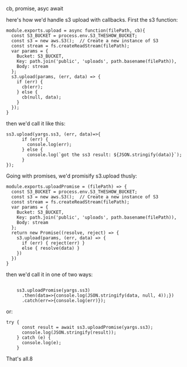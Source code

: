 cb, promise, asyc await

here's how we'd handle s3 upload with callbacks. First the s3 function:

```
module.exports.upload = async function(filePath, cb){
  const S3_BUCKET = process.env.S3_THESHOW_BUCKET;
  const s3 = new aws.S3();  // Create a new instance of S3
  const stream = fs.createReadStream(filePath);
  var params = {
    Bucket: S3_BUCKET,
    Key: path.join('public', 'uploads', path.basename(filePath)),
    Body: stream
  };
  s3.upload(params, (err, data) => {
    if (err) {
      cb(err);
    } else {
      cb(null, data);
    }
  });
}
```

then we'd call it like this:

```
ss3.upload(yargs.ss3, (err, data)=>{
      if (err) {
        console.log(err);
      } else {
        console.log(`got the ss3 result: ${JSON.stringify(data)}`);
      }
});

```

Going with promises, we'd promisify s3.upload thusly:

```
module.exports.uploadPromise = (filePath) => {
  const S3_BUCKET = process.env.S3_THESHOW_BUCKET;
  const s3 = new aws.S3();  // Create a new instance of S3
  const stream = fs.createReadStream(filePath);
  var params = {
    Bucket: S3_BUCKET,
    Key: path.join('public', 'uploads', path.basename(filePath)),
    Body: stream
  };
  return new Promise((resolve, reject) => {
    s3.upload(params, (err, data) => {
      if (err) { reject(err) }
      else { resolve(data) }
    })
  })
}
```

then we'd call it in one of two ways:

```

    ss3.uploadPromise(yargs.ss3)
      .then(data=>{console.log(JSON.stringify(data, null, 4));})
      .catch(err=>{console.log(err)});
```

or:

```
try {
      const result = await ss3.uploadPromise(yargs.ss3);
      console.log(JSON.stringify(result));
    } catch (e) {
      console.log(e);
    }

```

That's all.8
